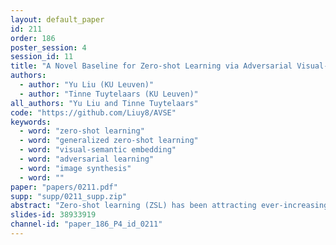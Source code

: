 ```yaml
---
layout: default_paper
id: 211
order: 186
poster_session: 4
session_id: 11
title: "A Novel Baseline for Zero-shot Learning via Adversarial Visual-Semantic Embedding"
authors:
  - author: "Yu Liu (KU Leuven)"
  - author: "Tinne Tuytelaars (KU Leuven)"
all_authors: "Yu Liu and Tinne Tuytelaars"
code: "https://github.com/Liuy8/AVSE"
keywords:
  - word: "zero-shot learning"
  - word: "generalized zero-shot learning"
  - word: "visual-semantic embedding"
  - word: "adversarial learning"
  - word: "image synthesis"
  - word: ""
paper: "papers/0211.pdf"
supp: "supp/0211_supp.zip"
abstract: "Zero-shot learning (ZSL) has been attracting ever-increasing research interest due to its capability of recognizing novel or unseen classes.A lot of studies on ZSL are based mainly on two baseline models: compatible visual-semantic embedding (CVSE) and adversarial visual feature generation (AVFG). In this work, we integrate the merits of the two baselines and propose a novel and effective baseline model, coined adversarial visual-semantic embedding (AVSE). Different from CVSE and AVFG, AVSE learns visual and semantic embeddings adversarially and jointly in a latent feature space. Additionally, AVSE integrates a classifier to make latent embeddings discriminative, and a regressor to preserve semantic consistency during the embedding procedure. Moreover, we perform embedding-to-image generation which visually exhibits the embeddings learned in AVSE.The experiments on four standard benchmarks show the advantage of AVSE over CVSE and AVFG, and empirical insights through quantitative and qualitative results. Our code is at https://github.com/Liuy8/AVSE."
slides-id: 38933919
channel-id: "paper_186_P4_id_0211"
---
```

